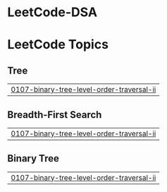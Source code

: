 # LeetCode-DSA
<!---LeetCode Topics Start-->
# LeetCode Topics
## Tree
|  |
| ------- |
| [0107-binary-tree-level-order-traversal-ii](https://github.com/Karanpratap20/LeetCode-DSA/tree/master/0107-binary-tree-level-order-traversal-ii) |
## Breadth-First Search
|  |
| ------- |
| [0107-binary-tree-level-order-traversal-ii](https://github.com/Karanpratap20/LeetCode-DSA/tree/master/0107-binary-tree-level-order-traversal-ii) |
## Binary Tree
|  |
| ------- |
| [0107-binary-tree-level-order-traversal-ii](https://github.com/Karanpratap20/LeetCode-DSA/tree/master/0107-binary-tree-level-order-traversal-ii) |
<!---LeetCode Topics End-->